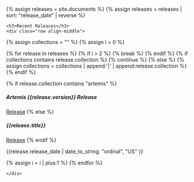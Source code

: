 {% assign releases = site.documents %}
{% assign releases = releases | sort: "release_date" | reverse %}

    <h3>Recent Releases</h3>
    <div class="row align-middle">

{% assign collections = "" %}
{% assign i = 0 %}

{% for release in releases %}
    {% if i > 2 %}
        {% break %}
    {% endif %} 
    {% if collections contains release.collection  %}
        {% continue %}
    {% else %}
        {% assign collections = collections | append:'|' | append:release.collection %}
    {% endif %}
    <div class="col-lg-4 col-md-auto">
        <div class="card card-orange">
            <div class="card-body">
                {% if release.collection contains "artemis" %}
                    <h5 class="card-title text-blue">Artemis {{release.version}} Release</h5>
                    <a style="margin-top: 10px" href="./components/artemis/download/past_releases" class="btn btn-secondary float-right">Release<i class="fa-download fa btn-icon"></i></a>
                {% else %}
                    <h5 class="card-title text-blue">{{release.title}}</h5>
                    <a style="margin-top: 10px" href="{{release.url}}" class="btn btn-secondary float-right">Release<i class="fa-download fa btn-icon"></i></a>
                {% endif %}
                <p class="align-text-bottom text-left font-italic">{{release.release_date | date_to_string: "ordinal", "US" }}</p>
            </div>
        </div>
    </div>
    {% assign i = i | plus:1 %}
{% endfor %}
        
    </div>

